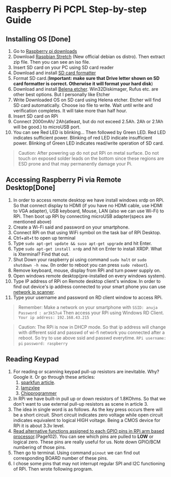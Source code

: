 # Raspberry Pi PCPL Step-by-step Guide
## Installing OS [Done]

1. Go to [Raspberry pi downloads](https://www.raspberrypi.org/downloads/)
2. Download [Raspbian Stretch](https://www.raspberrypi.org/downloads/raspbian/) (New official debian os distro). Then extract zip file. Then you can see an iso file.
3. Insert SD card on your PC using SD card reader
4. Download and install [SD card formatter](https://www.sdcard.org/downloads/formatter/index.html)
5. Format SD card.(**Important: make sure that Drive letter shown on SD card formatter is correct. Otherwise it will format your hard disk**)
6. Download and install [Belena etcher](https://www.balena.io/etcher/). Win32Diskimager, Rufus etc. are other best options. But I personally like Etcher
7. Write Downloaded OS on SD card using Helena etcher. Etcher will find SD card automatically. Choose iso file to write. Wait until write and verification completes. It will take more than half hour.
8. Insert SD card on RPi
9. Connect 2000mAh/ 2Ah(atleast, but do not exceed 2.5Ah. 2Ah or 2.1Ah will be good.) to microUSB port.
10. You can see Red LED is blinking... Then followed by Green LED. Red LED indicates sufficient power. Blinking of red LED indicate insufficient power. Blinking of Green LED indicates read/write operation of SD card.
> Caution: After powering up do not put RPi on metal surface. Do not touch on exposed solder leads on the bottom since these regions are ESD prone and that may permanently damage your Pi.

##  Accessing Raspberry Pi via Remote Desktop[Done]
1. In order to access remote desktop we have install windows xrdp on RPi. So that connect display to HDMI (if you have no HDMI cable, use HDMI to VGA adapter), USB keyboard, Mouse, LAN (also we can use Wi-Fi) to RPi. Then boot up RPi by connecting microUSB adapter(specs are mentioned above)
2. Create a Wi-Fi said and password on your smartphone.
3. Connect RPi on that using WiFi symbol on the task bar of RPi Desktop.
4. Ctrl+alt+t to open up terminal
5. Type `sudo apt-get update && suso apt-get upgrade` and hit Enter.
6. Type `sudo apt-get install xrdp` and hit on Enter to install XRDP. What is Xterminal? Find that out.
7. Shut Down your raspberry pi using command `sudo halt` or `sudo shutdown -h now`. (In order to reboot you can press `sudo reboot`).
8. Remove keyboard, mouse, display from RPi and turn power supply on.
9. Open windows remote desktop(pre-installed on every windows system).
10. Type IP address of RPi on Remote desktop client's window. In order to find out device's ip address connected to your smart phone you can use [network ip scanner](https://play.google.com/store/apps/details?id=com.network.networkip).
11. Type your username and password on RD client window to access RPi.

> Remember:
> Make a network on your smartphone with
> `SSID: anuja`
> `Password : ar3k57u4`
> Then access your RPi using Windows RD Client. `Your ip address: 192.168.43.215`

> Caution: The RPi is now in DHCP mode. So that ip address will change with different ssid and passwd of wi-fi network you connected after a reboot. So try to use above ssid and passwd everytime.
> `RPi username: pi`
> `password: raspberry`

## Reading Keypad
1. For reading or scanning keypad pull-up resistors are inevitable. Why? Google it. Or go through these articles: 
    1. [sparkfun article](https://learn.sparkfun.com/tutorials/pull-up-resistors/all).
    2. [Iamzxlee](https://www.google.com/amp/s/iamzxlee.wordpress.com/2013/07/24/4x4-matrix-keypad/amp/)
    3. [Chipprogrammer](https://chipprogrammer.blogspot.com/2016/12/8051-keyboard-interfacing.html?m=1)
2. In RPi we have built-in pull up or down resistors of 1.8KOhms. So that we don't want to use external pull-up resistors as scene in article 3.
3. The idea in single word is as follows. As the key press occurs there will be a short circuit. Short circuit indicates zero voltage while open circuit indicates equivalent to logical HIGH voltage. Being a CMOS device for RPi it is about 3.3v level.
4. [Read alternative functions assigned to each GPIO pins in RPi arm based processor](https://www.raspberrypi.org/documentation/hardware/raspberrypi/bcm2835/BCM2835-ARM-Peripherals.pdf).(Page102). You can see which pins are pulled to **LOW** or logical zero. These pins are really useful for us. Note down GPIO/BCM numbering of those pins.
5. Then go to terminal. Using command `pinout` we can find out corresponding BOARD number of these pins.
6. I chose some pins that may not interrupt regular SPI and I2C functioning of RPi. Then wrote following program.
